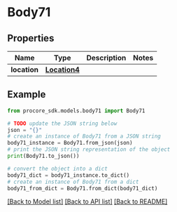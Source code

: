 # Body71


## Properties

Name | Type | Description | Notes
------------ | ------------- | ------------- | -------------
**location** | [**Location4**](Location4.md) |  | 

## Example

```python
from procore_sdk.models.body71 import Body71

# TODO update the JSON string below
json = "{}"
# create an instance of Body71 from a JSON string
body71_instance = Body71.from_json(json)
# print the JSON string representation of the object
print(Body71.to_json())

# convert the object into a dict
body71_dict = body71_instance.to_dict()
# create an instance of Body71 from a dict
body71_from_dict = Body71.from_dict(body71_dict)
```
[[Back to Model list]](../README.md#documentation-for-models) [[Back to API list]](../README.md#documentation-for-api-endpoints) [[Back to README]](../README.md)


